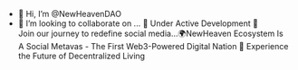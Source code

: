 - 👋 Hi, I’m @NewHeavenDAO
- 💞️ I’m looking to collaborate on ...
🚧 Under Active Development 🚧  
Join our journey to redefine social media...🌍NewHeaven Ecosystem Is A Social Metavas - The First Web3-Powered Digital Nation
🚀 Experience the Future of Decentralized Living